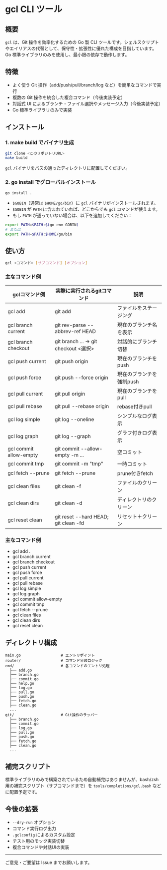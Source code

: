 # gcl CLI ツール

## 概要

`gcl` は、Git 操作を効率化するための Go 製 CLI ツールです。シェルスクリプトやエイリアスの代替として、保守性・拡張性に優れた構成を目指しています。Go 標準ライブラリのみを使用し、最小限の依存で動作します。

## 特徴
- よく使う Git 操作（add/push/pull/branch/log など）を簡単なコマンドで実行
- 複数の Git 操作を統合した複合コマンド（今後実装予定）
- 対話式 UI によるブランチ・ファイル選択やメッセージ入力（今後実装予定）
- Go 標準ライブラリのみで実装

## インストール

### 1. make build でバイナリ生成

```sh
git clone <このリポジトリURL>
make build
```

`gcl` バイナリをパスの通ったディレクトリに配置してください。

### 2. go install でグローバルインストール

```sh
go install .
```

- `$GOBIN`（通常は `$HOME/go/bin`）に `gcl` バイナリがインストールされます。
- `$GOBIN` が `PATH` に含まれていれば、どこからでも `gcl` コマンドが使えます。
- もし `PATH` が通っていない場合は、以下を追加してください：

```sh
export PATH=$PATH:$(go env GOBIN)
# または
export PATH=$PATH:$HOME/go/bin
```

## 使い方

```sh
gcl <コマンド> [サブコマンド] [オプション]
```

### 主なコマンド例

| gclコマンド例                | 実際に実行されるgitコマンド           | 説明                       |
|-----------------------------|--------------------------------------|----------------------------|
| gcl add <file>              | git add <file>                       | ファイルをステージング     |
| gcl branch current          | git rev-parse --abbrev-ref HEAD       | 現在のブランチ名を表示     |
| gcl branch checkout         | git branch ... → git checkout <選択>   | 対話的にブランチ切替       |
| gcl push current            | git push origin <branch>              | 現在のブランチをpush       |
| gcl push force              | git push --force origin <branch>      | 現在のブランチを強制push   |
| gcl pull current            | git pull origin <branch>              | 現在のブランチをpull       |
| gcl pull rebase             | git pull --rebase origin <branch>     | rebase付きpull             |
| gcl log simple              | git log --oneline                     | シンプルなログ表示         |
| gcl log graph               | git log --graph                       | グラフ付きログ表示         |
| gcl commit allow-empty      | git commit --allow-empty -m ...        | 空コミット                 |
| gcl commit tmp              | git commit -m "tmp"                   | 一時コミット               |
| gcl fetch --prune           | git fetch --prune                     | prune付きfetch             |
| gcl clean files             | git clean -f                          | ファイルのクリーン         |
| gcl clean dirs              | git clean -d                          | ディレクトリのクリーン     |
| gcl reset clean             | git reset --hard HEAD; git clean -fd  | リセット＋クリーン         |

### 主なコマンド例

- gcl add .
- gcl branch current
- gcl branch checkout
- gcl push current
- gcl push force
- gcl pull current
- gcl pull rebase
- gcl log simple
- gcl log graph
- gcl commit allow-empty
- gcl commit tmp
- gcl fetch --prune
- gcl clean files
- gcl clean dirs
- gcl reset clean

## ディレクトリ構成

```
main.go                  # エントリポイント
router/                  # コマンド分岐ロジック
cmd/                     # 各コマンドのエントリ処理
  ├── add.go
  ├── branch.go
  ├── commit.go
  ├── help.go
  ├── log.go
  ├── pull.go
  ├── push.go
  ├── fetch.go
  ├── clean.go
  ...
git/                     # Git操作のラッパー
  ├── branch.go
  ├── commit.go
  ├── log.go
  ├── pull.go
  ├── push.go
  ├── fetch.go
  ├── clean.go
  ...
```

## 補完スクリプト

標準ライブラリのみで構築されているため自動補完はありませんが、bash/zsh 用の補完スクリプト（サブコマンドまで）を `tools/completions/gcl.bash` などに配置予定です。

## 今後の拡張
- `--dry-run` オプション
- コマンド実行ログ出力
- `.gclconfig` によるカスタム設定
- テスト用のモック実装切替
- 複合コマンドや対話UIの実装

---

ご意見・ご要望は Issue までお願いします。

